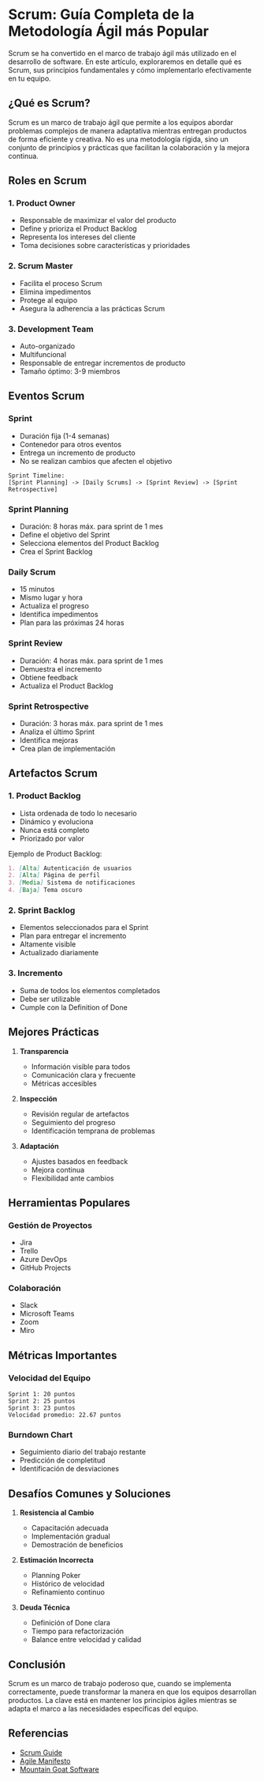 # Scrum: Guía Completa de la Metodología Ágil más Popular

Scrum se ha convertido en el marco de trabajo ágil más utilizado en el desarrollo de software. En este artículo, exploraremos en detalle qué es Scrum, sus principios fundamentales y cómo implementarlo efectivamente en tu equipo.

## ¿Qué es Scrum?

Scrum es un marco de trabajo ágil que permite a los equipos abordar problemas complejos de manera adaptativa mientras entregan productos de forma eficiente y creativa. No es una metodología rígida, sino un conjunto de principios y prácticas que facilitan la colaboración y la mejora continua.

## Roles en Scrum

### 1. Product Owner
- Responsable de maximizar el valor del producto
- Define y prioriza el Product Backlog
- Representa los intereses del cliente
- Toma decisiones sobre características y prioridades

### 2. Scrum Master
- Facilita el proceso Scrum
- Elimina impedimentos
- Protege al equipo
- Asegura la adherencia a las prácticas Scrum

### 3. Development Team
- Auto-organizado
- Multifuncional
- Responsable de entregar incrementos de producto
- Tamaño óptimo: 3-9 miembros

## Eventos Scrum

### Sprint
- Duración fija (1-4 semanas)
- Contenedor para otros eventos
- Entrega un incremento de producto
- No se realizan cambios que afecten el objetivo

```plaintext
Sprint Timeline:
[Sprint Planning] -> [Daily Scrums] -> [Sprint Review] -> [Sprint Retrospective]
```

### Sprint Planning
- Duración: 8 horas máx. para sprint de 1 mes
- Define el objetivo del Sprint
- Selecciona elementos del Product Backlog
- Crea el Sprint Backlog

### Daily Scrum
- 15 minutos
- Mismo lugar y hora
- Actualiza el progreso
- Identifica impedimentos
- Plan para las próximas 24 horas

### Sprint Review
- Duración: 4 horas máx. para sprint de 1 mes
- Demuestra el incremento
- Obtiene feedback
- Actualiza el Product Backlog

### Sprint Retrospective
- Duración: 3 horas máx. para sprint de 1 mes
- Analiza el último Sprint
- Identifica mejoras
- Crea plan de implementación

## Artefactos Scrum

### 1. Product Backlog
- Lista ordenada de todo lo necesario
- Dinámico y evoluciona
- Nunca está completo
- Priorizado por valor

Ejemplo de Product Backlog:
```markdown
1. [Alta] Autenticación de usuarios
2. [Alta] Página de perfil
3. [Media] Sistema de notificaciones
4. [Baja] Tema oscuro
```

### 2. Sprint Backlog
- Elementos seleccionados para el Sprint
- Plan para entregar el incremento
- Altamente visible
- Actualizado diariamente

### 3. Incremento
- Suma de todos los elementos completados
- Debe ser utilizable
- Cumple con la Definition of Done

## Mejores Prácticas

1. **Transparencia**
   - Información visible para todos
   - Comunicación clara y frecuente
   - Métricas accesibles

2. **Inspección**
   - Revisión regular de artefactos
   - Seguimiento del progreso
   - Identificación temprana de problemas

3. **Adaptación**
   - Ajustes basados en feedback
   - Mejora continua
   - Flexibilidad ante cambios

## Herramientas Populares

### Gestión de Proyectos
- Jira
- Trello
- Azure DevOps
- GitHub Projects

### Colaboración
- Slack
- Microsoft Teams
- Zoom
- Miro

## Métricas Importantes

### Velocidad del Equipo
```plaintext
Sprint 1: 20 puntos
Sprint 2: 25 puntos
Sprint 3: 23 puntos
Velocidad promedio: 22.67 puntos
```

### Burndown Chart
- Seguimiento diario del trabajo restante
- Predicción de completitud
- Identificación de desviaciones

## Desafíos Comunes y Soluciones

1. **Resistencia al Cambio**
   - Capacitación adecuada
   - Implementación gradual
   - Demostración de beneficios

2. **Estimación Incorrecta**
   - Planning Poker
   - Histórico de velocidad
   - Refinamiento continuo

3. **Deuda Técnica**
   - Definición of Done clara
   - Tiempo para refactorización
   - Balance entre velocidad y calidad

## Conclusión

Scrum es un marco de trabajo poderoso que, cuando se implementa correctamente, puede transformar la manera en que los equipos desarrollan productos. La clave está en mantener los principios ágiles mientras se adapta el marco a las necesidades específicas del equipo.

## Referencias

- [Scrum Guide](https://scrumguides.org/)
- [Agile Manifesto](https://agilemanifesto.org/)
- [Mountain Goat Software](https://www.mountaingoatsoftware.com/agile/scrum) 